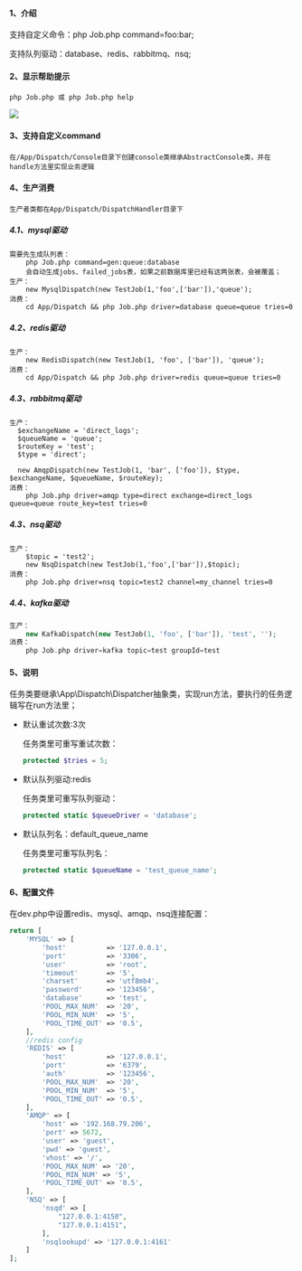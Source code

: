 #### 1、介绍

支持自定义命令：php Job.php command=foo:bar;

支持队列驱动：database、redis、rabbitmq、nsq;

#### 2、显示帮助提示

```shell
php Job.php 或 php Job.php help
```

![](https://ws1.sinaimg.cn/large/006tNc79ly1g1stvjmbqrj30j704y3zw.jpg)

#### 3、支持自定义command

```shell
在/App/Dispatch/Console目录下创建console类继承AbstractConsole类，并在handle方法里实现业务逻辑
```

#### 4、生产消费

```
生产者类都在App/Dispatch/DispatchHandler目录下
```

##### 4.1、mysql驱动

```
需要先生成队列表：
	php Job.php command=gen:queue:database
	会自动生成jobs、failed_jobs表，如果之前数据库里已经有这两张表，会被覆盖；
生产：
	new MysqlDispatch(new TestJob(1,'foo',['bar']),'queue');
消费：
	cd App/Dispatch && php Job.php driver=database queue=queue tries=0
```

##### 4.2、redis驱动

```
生产：
	new RedisDispatch(new TestJob(1, 'foo', ['bar']), 'queue');
消费：
	cd App/Dispatch && php Job.php driver=redis queue=queue tries=0
```

##### 4.3、rabbitmq驱动

```
生产：
  $exchangeName = 'direct_logs';
  $queueName = 'queue';
  $routeKey = 'test';
  $type = 'direct';

  new AmqpDispatch(new TestJob(1, 'bar', ['foo']), $type, $exchangeName, $queueName, $routeKey);
消费：
	php Job.php driver=amqp type=direct exchange=direct_logs queue=queue route_key=test tries=0
```

##### 4.3、nsq驱动

```
生产：
	$topic = 'test2';
	new NsqDispatch(new TestJob(1,'foo',['bar']),$topic);
消费：
	php Job.php driver=nsq topic=test2 channel=my_channel tries=0
```

##### 4.4、kafka驱动

```php
生产：
	new KafkaDispatch(new TestJob(1, 'foo', ['bar']), 'test', '');
消费：
	php Job.php driver=kafka topic=test groupId=test
```



#### 5、说明

任务类要继承\App\Dispatch\Dispatcher抽象类，实现run方法，要执行的任务逻辑写在run方法里；

- 默认重试次数:3次

  任务类里可重写重试次数：

  ```php
  protected $tries = 5;
  ```

- 默认队列驱动:redis

  任务类里可重写队列驱动：

  ```php
  protected static $queueDriver = 'database';
  ```

- 默认队列名：default_queue_name

  任务类里可重写队列名：

  ```php
  protected static $queueName = 'test_queue_name';
  ```


#### 6、配置文件

在dev.php中设置redis、mysql、amqp、nsq连接配置：

```php
return [
    'MYSQL' => [
        'host'          => '127.0.0.1',
        'port'          => '3306',
        'user'          => 'root',
        'timeout'       => '5',
        'charset'       => 'utf8mb4',
        'password'      => '123456',
        'database'      => 'test',
        'POOL_MAX_NUM'  => '20',
        'POOL_MIN_NUM'  => '5',
        'POOL_TIME_OUT' => '0.5',
    ],
    //redis config
    'REDIS' => [
        'host'          => '127.0.0.1',
        'port'          => '6379',
        'auth'          => '123456',
        'POOL_MAX_NUM'  => '20',
        'POOL_MIN_NUM'  => '5',
        'POOL_TIME_OUT' => '0.5',
    ],
    'AMQP' => [
        'host' => '192.168.79.206',
        'port' => 5672,
        'user' => 'guest',
        'pwd' => 'guest',
        'vhost' => '/',
        'POOL_MAX_NUM' => '20',
        'POOL_MIN_NUM' => '5',
        'POOL_TIME_OUT' => '0.5',
    ],
    'NSQ' => [
        'nsqd' => [
            "127.0.0.1:4150",
            "127.0.0.1:4151",
        ],
        'nsqlookupd' => '127.0.0.1:4161'
    ]
];
```

